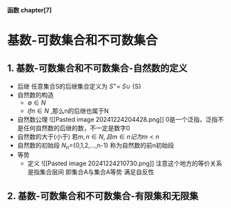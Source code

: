 **函数 chapter[7]**
# 基数-可数集合和不可数集合
## 1. 基数-可数集合和不可数集合-自然数的定义
- 后继
	任意集合S的后继集合定义为
	$S^+ =$ $S\cup$ {S}
- 自然数的构造
	- $\emptyset \in N$
	- $if n\in N$ ,那么n的后继也属于N
- 自然数公理
	![[Pasted image 20241224204428.png]]
	0是一个泛指，泛指不是任何自然数的后继的数，不一定是数字0
- 自然数的大于(小于)
	若$m,n\in N,且 m\in n 记为m<n$
- 自然数的初始段
	$N_n =${0,1,2,...,n-1}
	称为自然数的前n初始段
- 等势
	- 定义
		![[Pasted image 20241224210730.png]]
		注意这个地方的等价关系是指集合层间
		即集合A与集合A等势 满足自反性
## 2. 基数-可数集合和不可数集合-有限集和无限集
